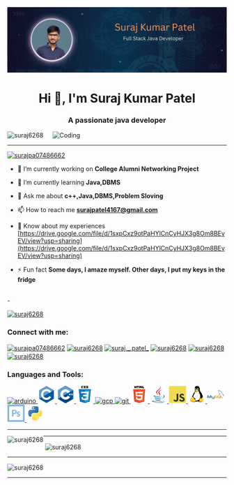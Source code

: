 <img src="Banner.png">

<h1 align="center">Hi 👋, I'm Suraj Kumar Patel</h1>
<h3 align="center">A passionate java developer</h3>
<img align="right" alt="Coding" width="400" src="https://media.tenor.com/rePDfDWO3XoAAAAd/hacking.gif">
<p align="left"> <img src="https://komarev.com/ghpvc/?username=suraj6268&label=Profile%20views&color=0e75b6&style=flat" alt="suraj6268" /> </p>

<hr>

<p align="left"> <a href="https://twitter.com/surajpa07486662" target="blank"><img src="https://img.shields.io/twitter/follow/surajpa07486662?logo=twitter&style=for-the-badge" alt="surajpa07486662" /></a> </p>

- 🔭 I’m currently working on **College Alumni Networking Project**

- 🌱 I’m currently learning **Java,DBMS**

- 💬 Ask me about **c++,Java,DBMS,Problem Sloving**

- 📫 How to reach me **surajpatel4167@gmail.com**

- 📄 Know about my experiences [https://drive.google.com/file/d/1sxpCxz9otPaHYlCnCyHJX3g8Om8BEvEV/view?usp=sharing](https://drive.google.com/file/d/1sxpCxz9otPaHYlCnCyHJX3g8Om8BEvEV/view?usp=sharing)

- ⚡ Fun fact **Some days, I amaze myself. Other days, I put my keys in the fridge**
<br>
- <p align="left"> <a href="https://github.com/ryo-ma/github-profile-trophy"><img src="https://github-profile-trophy.vercel.app/?username=suraj6268" alt="suraj6268" /></a> </p>

<h3 align="left">Connect with me:</h3>
<p align="left">
<a href="https://twitter.com/surajpa07486662" target="blank"><img align="center" src="https://raw.githubusercontent.com/rahuldkjain/github-profile-readme-generator/master/src/images/icons/Social/twitter.svg" alt="surajpa07486662" height="30" width="40" /></a>
<a href="https://linkedin.com/in/suraj6268" target="blank"><img align="center" src="https://raw.githubusercontent.com/rahuldkjain/github-profile-readme-generator/master/src/images/icons/Social/linked-in-alt.svg" alt="suraj6268" height="30" width="40" /></a>
<a href="https://instagram.com/suraj._.patel_" target="blank"><img align="center" src="https://raw.githubusercontent.com/rahuldkjain/github-profile-readme-generator/master/src/images/icons/Social/instagram.svg" alt="suraj._.patel_" height="30" width="40" /></a>
<a href="https://www.codechef.com/users/suraj6268" target="blank"><img align="center" src="https://cdn.jsdelivr.net/npm/simple-icons@3.1.0/icons/codechef.svg" alt="suraj6268" height="30" width="40" /></a>
<a href="https://www.leetcode.com/suraj6268" target="blank"><img align="center" src="https://raw.githubusercontent.com/rahuldkjain/github-profile-readme-generator/master/src/images/icons/Social/leet-code.svg" alt="suraj6268" height="30" width="40" /></a>
<a href="https://auth.geeksforgeeks.org/user/suraj6268" target="blank"><img align="center" src="https://raw.githubusercontent.com/rahuldkjain/github-profile-readme-generator/master/src/images/icons/Social/geeks-for-geeks.svg" alt="suraj6268" height="30" width="40" /></a>
</p>

<h3 align="left">Languages and Tools:</h3>
<p align="left"> <a href="https://www.arduino.cc/" target="_blank" rel="noreferrer"> <img src="https://cdn.worldvectorlogo.com/logos/arduino-1.svg" alt="arduino" width="40" height="40"/> </a> <a href="https://www.cprogramming.com/" target="_blank" rel="noreferrer"> <img src="https://raw.githubusercontent.com/devicons/devicon/master/icons/c/c-original.svg" alt="c" width="40" height="40"/> </a> <a href="https://www.w3schools.com/cpp/" target="_blank" rel="noreferrer"> <img src="https://raw.githubusercontent.com/devicons/devicon/master/icons/cplusplus/cplusplus-original.svg" alt="cplusplus" width="40" height="40"/> </a> <a href="https://www.w3schools.com/css/" target="_blank" rel="noreferrer"> <img src="https://raw.githubusercontent.com/devicons/devicon/master/icons/css3/css3-original-wordmark.svg" alt="css3" width="40" height="40"/> </a> <a href="https://cloud.google.com" target="_blank" rel="noreferrer"> <img src="https://www.vectorlogo.zone/logos/google_cloud/google_cloud-icon.svg" alt="gcp" width="40" height="40"/> </a> <a href="https://git-scm.com/" target="_blank" rel="noreferrer"> <img src="https://www.vectorlogo.zone/logos/git-scm/git-scm-icon.svg" alt="git" width="40" height="40"/> </a> <a href="https://www.w3.org/html/" target="_blank" rel="noreferrer"> <img src="https://raw.githubusercontent.com/devicons/devicon/master/icons/html5/html5-original-wordmark.svg" alt="html5" width="40" height="40"/> </a> <a href="https://www.java.com" target="_blank" rel="noreferrer"> <img src="https://raw.githubusercontent.com/devicons/devicon/master/icons/java/java-original.svg" alt="java" width="40" height="40"/> </a> <a href="https://developer.mozilla.org/en-US/docs/Web/JavaScript" target="_blank" rel="noreferrer"> <img src="https://raw.githubusercontent.com/devicons/devicon/master/icons/javascript/javascript-original.svg" alt="javascript" width="40" height="40"/> </a> <a href="https://www.linux.org/" target="_blank" rel="noreferrer"> <img src="https://raw.githubusercontent.com/devicons/devicon/master/icons/linux/linux-original.svg" alt="linux" width="40" height="40"/> </a> <a href="https://www.mysql.com/" target="_blank" rel="noreferrer"> <img src="https://raw.githubusercontent.com/devicons/devicon/master/icons/mysql/mysql-original-wordmark.svg" alt="mysql" width="40" height="40"/> </a> <a href="https://www.photoshop.com/en" target="_blank" rel="noreferrer"> <img src="https://raw.githubusercontent.com/devicons/devicon/master/icons/photoshop/photoshop-line.svg" alt="photoshop" width="40" height="40"/> </a> <a href="https://www.python.org" target="_blank" rel="noreferrer"> <img src="https://raw.githubusercontent.com/devicons/devicon/master/icons/python/python-original.svg" alt="python" width="40" height="40"/> </a> </p>
<hr>
<p><img align="left" src="https://github-readme-stats.vercel.app/api/top-langs?username=suraj6268&show_icons=true&locale=en&layout=compact" alt="suraj6268" /></p>
<hr>
<p>&nbsp;<img align="center" src="https://github-readme-stats.vercel.app/api?username=suraj6268&show_icons=true&locale=en" alt="suraj6268" /></p>
<hr>
<p><img align="center" src="https://github-readme-streak-stats.herokuapp.com/?user=suraj6268&" alt="suraj6268" /></p>
<hr>

